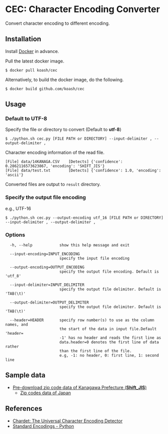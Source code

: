 # CEC: Character Encoding Converter

Convert character encoding to different encoding.

## Installation

Install [Docker](https://www.docker.com/) in advance.

Pull the latest docker image.

```
$ docker pull koash/cec
```

Alternatively, to build the docker image, do the following.

```
$ docker build github.com/koash/cec
```

## Usage

### Default to UTF-8 

Specify the file or directory to convert (Default to **utf-8**)

```
$ ./python.sh cec.py [FILE PATH or DIRECTORY] --input-delimiter , --output-delimiter ,
```

Character encoding information of the read file.

```
[File] data/14KANAGA.CSV	[Detects] {'confidence': 0.2862116573623867, 'encoding': 'SHIFT_JIS'}
[File] data/test.txt		[Detects] {'confidence': 1.0, 'encoding': 'ascii'}
```

Converted files are output to `result` directory.

### Specify the output file encoding

e.g., UTF-16

```
$ ./python.sh cec.py --output-encoding utf_16 [FILE PATH or DIRECTORY] --input-delimiter , --output-delimiter ,
```

### Options

```
  -h, --help            show this help message and exit
  
  --input-encoding=INPUT_ENCODING
                        specify the input file encoding
  
  --output-encoding=OUTPUT_ENCODING
                        specify the output file encoding. Default is 'utf_8'
  
  --input-delimiter=INPUT_DELIMITER
                        specify the output file delimiter. Default is 'TAB(\t)'
  
  --output-delimiter=OUTPUT_DELIMITER
                        specify the output file delimiter. Default is 'TAB(\t)'
  
  --header=HEADER       specify row number(s) to use as the column names, and
                        the start of the data in input file.Default 'header=
                        -1' has no header and reads the first line as
                        data.header=0 denotes the first line of data rather
                        than the first line of the file.
                        e.g, -1: no header, 0: first line, 1: second line
```

## Sample data

- [Pre-download zip code data of Kanagawa Prefecture (**Shift_JIS**)](http://www.post.japanpost.jp/zipcode/dl/kogaki/zip/14kanaga.zip)
    - [Zip codes data of Japan](http://www.post.japanpost.jp/zipcode/dl/kogaki-zip.html)

## References

- [Chardet: The Universal Character Encoding Detector](https://github.com/chardet/chardet)
- [Standard Encodings - Python](https://docs.python.org/2.7/library/codecs.html#standard-encodings)
